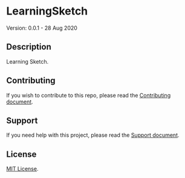 # LearningSketch

Version: 0.0.1 - 28 Aug 2020

## Description

Learning Sketch.

## Contributing

If you wish to contribute to this repo, please read the [Contributing document](.github/CONTRIBUTING.md).

## Support

If you need help with this project, please read the [Support document](.github/SUPPORT.md).

## License

[MIT License](LICENSE).
